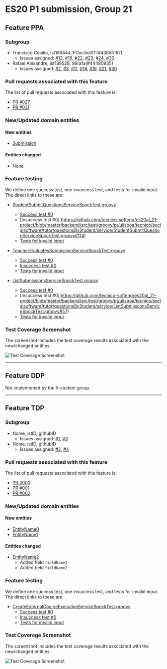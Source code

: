 # ES20 P1 submission, Group 21

## Feature PPA

### Subgroup
 - Francisco Cecílio, ist189444, FCecilioIST(#43855197)
   + Issues assigned: [#12](https://github.com/tecnico-softeng/es20al_21-project/issues/12), [#19](https://github.com/tecnico-softeng/es20al_21-project/issues/19), [#22](https://github.com/tecnico-softeng/es20al_21-project/issues/22), [#23](https://github.com/tecnico-softeng/es20al_21-project/issues/23), [#24](https://github.com/tecnico-softeng/es20al_21-project/issues/24), [#30](https://github.com/tecnico-softeng/es20al_21-project/issues/30)
 - Rafael Alexandre, ist189528, 99rafa(#44480935)
   + Issues assigned: [#2](https://github.com/tecnico-softeng/es20al_21-project/issues/2), [#3](https://github.com/tecnico-softeng/es20al_21-project/issues/3), [#11](https://github.com/tecnico-softeng/es20al_21-project/issues/11), [#18](https://github.com/tecnico-softeng/es20al_21-project/issues/18), [#19](https://github.com/tecnico-softeng/es20al_21-project/issues/19), [#21](hhttps://github.com/tecnico-softeng/es20al_21-project/issues/21), [#30](https://github.com/tecnico-softeng/es20al_21-project/issues/30)
 
### Pull requests associated with this feature

The list of pull requests associated with this feature is:

 - [PR #027](https://github.com/tecnico-softeng/es20al_21-project/pull/31)
 - [PR #031](https://github.com/tecnico-softeng/es20al_21-project/pull/33)


### New/Updated domain entities

#### New entities
 - [Submission](https://github.com/tecnico-softeng/es20al_21-project/blob/master/backend/src/main/java/pt/ulisboa/tecnico/socialsoftware/tutor/questionsByStudent/Submission.java)

#### Entities changed
 - None
 
### Feature testing

We define one success test, one insuccess test, and tests for invalid input. The direct links to these are:

 - [StudentSubmitQuestionsServiceSpockTest.groovy](https://github.com/socialsoftware/quizzes-tutor/blob/31ba9bd5f5ddcbab61f1c4b2daca7331ad099f98/backend/src/test/groovy/pt/ulisboa/tecnico/socialsoftware/tutor/administration/service/CreateExternalCourseExecutionServiceSpockTest.groovy)
    + [Success test #0](https://github.com/tecnico-softeng/es20al_21-project/blob/master/backend/src/test/groovy/pt/ulisboa/tecnico/socialsoftware/tutor/questionsByStudent/service/StudentSubmitQuestionServiceSpockTest.groovy#L87)
    + [Insuccess test #0] (https://github.com/tecnico-softeng/es20al_21-project/blob/master/backend/src/test/groovy/pt/ulisboa/tecnico/socialsoftware/tutor/questionsByStudent/service/StudentSubmitQuestionServiceSpockTest.groovy#114)
    + [Tests for invalid input](https://github.com/tecnico-softeng/es20al_21-project/blob/master/backend/src/test/groovy/pt/ulisboa/tecnico/socialsoftware/tutor/questionsByStudent/service/StudentSubmitQuestionServiceSpockTest.groovy#L64)
 - [TeacherEvaluatesSubmissionServiceSpockTest.groovy](https://github.com/socialsoftware/quizzes-tutor/blob/31ba9bd5f5ddcbab61f1c4b2daca7331ad099f98/backend/src/test/groovy/pt/ulisboa/tecnico/socialsoftware/tutor/administration/service/CreateExternalCourseExecutionServiceSpockTest.groovy)
    + [Success test #0](https://github.com/tecnico-softeng/es20al_21-project/blob/master/backend/src/test/groovy/pt/ulisboa/tecnico/socialsoftware/tutor/questionsByStudent/service/TeacherEvaluatesSubmissionServiceSpockTest.groovy#L113)
    + [Insuccess test #0](https://github.com/tecnico-softeng/es20al_21-project/blob/master/backend/src/test/groovy/pt/ulisboa/tecnico/socialsoftware/tutor/questionsByStudent/service/TeacherEvaluatesSubmissionServiceSpockTest.groovy#L178)
    + [Tests for invalid input](https://github.com/tecnico-softeng/es20al_21-project/blob/master/backend/src/test/groovy/pt/ulisboa/tecnico/socialsoftware/tutor/questionsByStudent/service/TeacherEvaluatesSubmissionServiceSpockTest.groovy#L64)
 
 - [ListSubmissionsServiceSpockTest.groovy](https://github.com/socialsoftware/quizzes-tutor/blob/31ba9bd5f5ddcbab61f1c4b2daca7331ad099f98/backend/src/test/groovy/pt/ulisboa/tecnico/socialsoftware/tutor/administration/service/CreateExternalCourseExecutionServiceSpockTest.groovy)
    + [Success test #0](https://github.com/tecnico-softeng/es20al_21-project/blob/master/backend/src/test/groovy/pt/ulisboa/tecnico/socialsoftware/tutor/questionsByStudent/service/ListSubmissionsServiceSpockTest.groovy#73)
    + [Insuccess test #0] https://github.com/tecnico-softeng/es20al_21-project/blob/master/backend/src/test/groovy/pt/ulisboa/tecnico/socialsoftware/tutor/questionsByStudent/service/ListSubmissionsServiceSpockTest.groovy#57)
    + [Tests for invalid input](https://github.com/socialsoftware/quizzes-tutor/blob/31ba9bd5f5ddcbab61f1c4b2daca7331ad099f98/backend/src/test/groovy/pt/ulisboa/tecnico/socialsoftware/tutor/administration/service/CreateExternalCourseExecutionServiceSpockTest.groovy#L145)


### Test Coverage Screenshot

The screenshot includes the test coverage results associated with the new/changed entities:

![Test Coverage Screenshot](http://web.tecnico.ulisboa.pt/ist189528/tCoverage.png)

---

## Feature DDP

Not implemented by the 5-student group.

---


## Feature TDP

### Subgroup
 - Nome, istID, githubID
   + Issues assigned: [#1](https://github.com), [#3](https://github.com)
 - Nome, istID, githubID
   + Issues assigned: [#2](https://github.com), [#4](https://github.com)
 
### Pull requests associated with this feature

The list of pull requests associated with this feature is:

 - [PR #000](https://github.com)
 - [PR #001](https://github.com)
 - [PR #002](https://github.com)


### New/Updated domain entities

#### New entities
 - [EntityName0](https://github.com)
 - [EntityName1](https://github.com)

#### Entities changed
 - [EntityName2](https://github.com)
   + Added field `fieldName1`
   + Added field `fieldName2`
 
### Feature testing

We define one success test, one insuccess test, and tests for invalid input. The direct links to these are:

 - [CreateExternalCourseExecutionServiceSpockTest.groovy](https://github.com/socialsoftware/quizzes-tutor/blob/31ba9bd5f5ddcbab61f1c4b2daca7331ad099f98/backend/src/test/groovy/pt/ulisboa/tecnico/socialsoftware/tutor/administration/service/CreateExternalCourseExecutionServiceSpockTest.groovy)
    + [Success test #0](https://github.com/socialsoftware/quizzes-tutor/blob/31ba9bd5f5ddcbab61f1c4b2daca7331ad099f98/backend/src/test/groovy/pt/ulisboa/tecnico/socialsoftware/tutor/administration/service/CreateExternalCourseExecutionServiceSpockTest.groovy#L39)
    + [Insuccess test #0](https://github.com/socialsoftware/quizzes-tutor/blob/31ba9bd5f5ddcbab61f1c4b2daca7331ad099f98/backend/src/test/groovy/pt/ulisboa/tecnico/socialsoftware/tutor/administration/service/CreateExternalCourseExecutionServiceSpockTest.groovy#L104)
    + [Tests for invalid input](https://github.com/socialsoftware/quizzes-tutor/blob/31ba9bd5f5ddcbab61f1c4b2daca7331ad099f98/backend/src/test/groovy/pt/ulisboa/tecnico/socialsoftware/tutor/administration/service/CreateExternalCourseExecutionServiceSpockTest.groovy#L145)


### Test Coverage Screenshot

The screenshot includes the test coverage results associated with the new/changed entities:

![Test Coverage Screenshot](https://web.tecnico.ulisboa.pt/~joaofernandoferreira/1920/ES/coverage_ex1.png)
